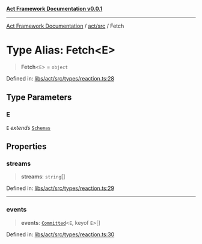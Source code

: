 [**Act Framework Documentation v0.0.1**](README.md)

***

[Act Framework Documentation](README.md) / [act/src](act.src.md) / Fetch

# Type Alias: Fetch\<E\>

> **Fetch**\<`E`\> = `object`

Defined in: [libs/act/src/types/reaction.ts:28](https://github.com/Rotorsoft/act-root/blob/62fab56d51bbe483c1ba64b9cb3720e282a9a947/libs/act/src/types/reaction.ts#L28)

## Type Parameters

### E

`E` *extends* [`Schemas`](act.src.TypeAlias.Schemas.md)

## Properties

### streams

> **streams**: `string`[]

Defined in: [libs/act/src/types/reaction.ts:29](https://github.com/Rotorsoft/act-root/blob/62fab56d51bbe483c1ba64b9cb3720e282a9a947/libs/act/src/types/reaction.ts#L29)

***

### events

> **events**: [`Committed`](act.src.TypeAlias.Committed.md)\<`E`, keyof `E`\>[]

Defined in: [libs/act/src/types/reaction.ts:30](https://github.com/Rotorsoft/act-root/blob/62fab56d51bbe483c1ba64b9cb3720e282a9a947/libs/act/src/types/reaction.ts#L30)
